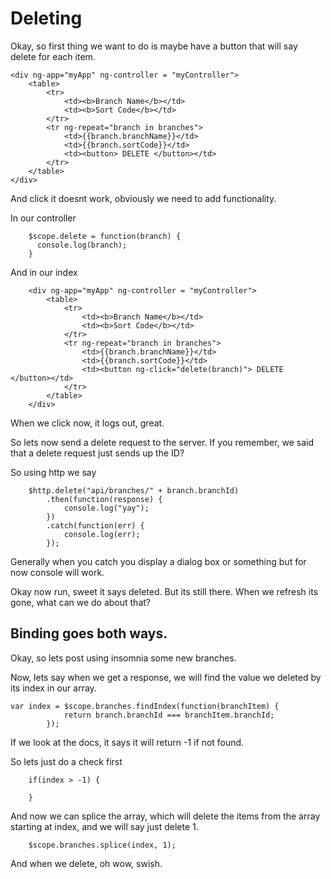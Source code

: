 # Deleting

Okay, so first thing we want to do is maybe have a button that will say delete for each item.

```
<div ng-app="myApp" ng-controller = "myController">
    <table>
        <tr>
            <td><b>Branch Name</b></td>
            <td><b>Sort Code</b></td>
        </tr>
        <tr ng-repeat="branch in branches">
            <td>{{branch.branchName}}</td>
            <td>{{branch.sortCode}}</td>
            <td><button> DELETE </button></td>
        </tr>
    </table>
</div>
```

And click it doesnt work, obviously we need to add functionality.

In our controller

```
    $scope.delete = function(branch) {
      console.log(branch);
    }
```

And in our index

```
    <div ng-app="myApp" ng-controller = "myController">
        <table>
            <tr>
                <td><b>Branch Name</b></td>
                <td><b>Sort Code</b></td>
            </tr>
            <tr ng-repeat="branch in branches">
                <td>{{branch.branchName}}</td>
                <td>{{branch.sortCode}}</td>
                <td><button ng-click="delete(branch)"> DELETE </button></td>
            </tr>
        </table>
    </div>
```

When we click now, it logs out, great.


So lets now send a delete request to the server. If you remember, we said that a delete request just sends up the ID?

So using http we say

```
    $http.delete("api/branches/" + branch.branchId)
        .then(function(response) {
            console.log("yay");
        })
        .catch(function(err) {
            console.log(err);
        });
```

Generally when you catch you display a dialog box or something but for now console will work.

Okay now run, sweet it says deleted. But its still there. When we refresh its gone, what can we do about that?

## Binding goes both ways.

Okay, so lets post using insomnia some new branches.

Now, lets say when we get a response, we will find the value we deleted by its index in our array.

```
var index = $scope.branches.findIndex(function(branchItem) {
            return branch.branchId === branchItem.branchId;
        });
```

If we look at the docs, it says it will return -1 if not found.

So lets just do a check first

```
    if(index > -1) {

    }
```

And now we can splice the array, which will delete the items from the array starting at index, and we will say just delete 1.

```
    $scope.branches.splice(index, 1);
```

And when we delete, oh wow, swish.
